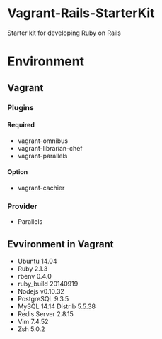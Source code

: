 Vagrant-Rails-StarterKit
========================

Starter kit for developing Ruby on Rails

# Environment
## Vagrant
### Plugins
#### Required
- vagrant-omnibus
- vagrant-librarian-chef
- vagrant-parallels

#### Option
- vagrant-cachier

### Provider
 - Parallels

## Evvironment in Vagrant

- Ubuntu 14.04
- Ruby 2.1.3
 - rbenv 0.4.0
 - ruby_build  20140919
- Nodejs v0.10.32
- PostgreSQL 9.3.5
- MySQL 14.14 Distrib 5.5.38
- Redis Server 2.8.15
- Vim 7.4.52
- Zsh 5.0.2
